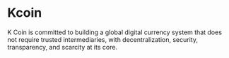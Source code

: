 # Kcoin
K Coin is committed to building a global digital currency system that does not require trusted intermediaries, with decentralization, security, transparency, and scarcity at its core.
